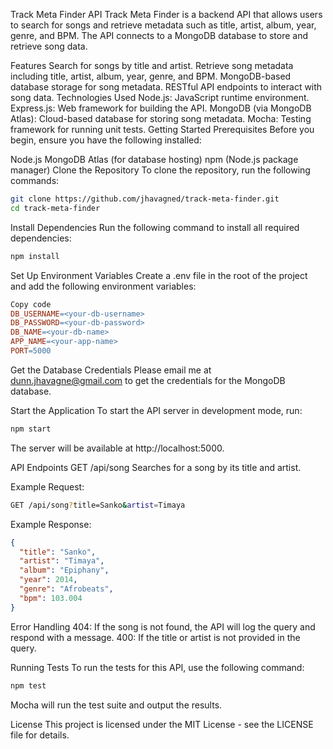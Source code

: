 Track Meta Finder API
Track Meta Finder is a backend API that allows users to search for songs and retrieve metadata such as title, artist, album, year, genre, and BPM. The API connects to a MongoDB database to store and retrieve song data.

Features
Search for songs by title and artist.
Retrieve song metadata including title, artist, album, year, genre, and BPM.
MongoDB-based database storage for song metadata.
RESTful API endpoints to interact with song data.
Technologies Used
Node.js: JavaScript runtime environment.
Express.js: Web framework for building the API.
MongoDB (via MongoDB Atlas): Cloud-based database for storing song metadata.
Mocha: Testing framework for running unit tests.
Getting Started
Prerequisites
Before you begin, ensure you have the following installed:

Node.js
MongoDB Atlas (for database hosting)
npm (Node.js package manager)
Clone the Repository
To clone the repository, run the following commands:

```bash
git clone https://github.com/jhavagned/track-meta-finder.git
cd track-meta-finder
```

Install Dependencies
Run the following command to install all required dependencies:

```bash
npm install
```

Set Up Environment Variables
Create a .env file in the root of the project and add the following environment variables:

```makefile
Copy code
DB_USERNAME=<your-db-username>
DB_PASSWORD=<your-db-password>
DB_NAME=<your-db-name>
APP_NAME=<your-app-name>
PORT=5000
```

Get the Database Credentials
Please email me at dunn.jhavagne@gmail.com to get the credentials for the MongoDB database.

Start the Application
To start the API server in development mode, run:

```bash
npm start
```

The server will be available at http://localhost:5000.

API Endpoints
GET /api/song
Searches for a song by its title and artist.

Example Request:

```bash
GET /api/song?title=Sanko&artist=Timaya
```
Example Response:

```json
{
  "title": "Sanko",
  "artist": "Timaya",
  "album": "Epiphany",
  "year": 2014,
  "genre": "Afrobeats",
  "bpm": 103.004
}
```

Error Handling
404: If the song is not found, the API will log the query and respond with a message.
400: If the title or artist is not provided in the query.

Running Tests
To run the tests for this API, use the following command:

```bash
npm test
```
Mocha will run the test suite and output the results.

License
This project is licensed under the MIT License - see the LICENSE file for details.
